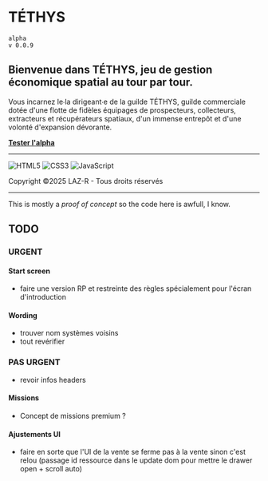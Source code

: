 # TÉTHYS  
`alpha`  
`v 0.0.9`

## Bienvenue dans TÉTHYS, jeu de gestion économique spatial au tour par tour.
    
Vous incarnez le∙la dirigeant∙e de la guilde TÉTHYS, guilde commerciale dotée d'une flotte de fidèles équipages de prospecteurs, collecteurs, extracteurs et récupérateurs spatiaux, d'un immense entrepôt et d'une volonté d'expansion dévorante.

**[Tester l'alpha](https://laz-r.github.io/tethys-alpha/)**

---

![HTML5](https://img.shields.io/badge/html5-%23E34F26.svg?style=for-the-badge&logo=html5&logoColor=white)
![CSS3](https://img.shields.io/badge/css3-%231572B6.svg?style=for-the-badge&logo=css3&logoColor=white)
![JavaScript](https://img.shields.io/badge/javascript-%23323330.svg?style=for-the-badge&logo=javascript&logoColor=%23F7DF1E)  

Copyright ©2025 LAZ-R - Tous droits réservés

---

This is mostly a *proof of concept* so the code here is awfull, I know.

## TODO
### URGENT

#### Start screen
- faire une version RP et restreinte des règles spécialement pour l'écran d'introduction

#### Wording
- trouver nom systèmes voisins
- tout revérifier

### PAS URGENT
- revoir infos headers

#### Missions
- Concept de missions premium ?

#### Ajustements UI
- faire en sorte que l'UI de la vente se ferme pas à la vente sinon c'est relou (passage id ressource dans le update dom pour mettre le drawer open + scroll auto)


